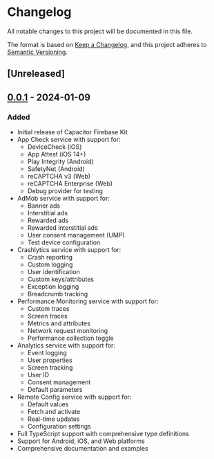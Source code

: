 # Changelog

All notable changes to this project will be documented in this file.

The format is based on [Keep a Changelog](https://keepachangelog.com/en/1.0.0/),
and this project adheres to [Semantic Versioning](https://semver.org/spec/v2.0.0.html).

## [Unreleased]

## [0.0.1] - 2024-01-09

### Added
- Initial release of Capacitor Firebase Kit
- App Check service with support for:
  - DeviceCheck (iOS)
  - App Attest (iOS 14+)
  - Play Integrity (Android)
  - SafetyNet (Android)
  - reCAPTCHA v3 (Web)
  - reCAPTCHA Enterprise (Web)
  - Debug provider for testing
- AdMob service with support for:
  - Banner ads
  - Interstitial ads
  - Rewarded ads
  - Rewarded interstitial ads
  - User consent management (UMP)
  - Test device configuration
- Crashlytics service with support for:
  - Crash reporting
  - Custom logging
  - User identification
  - Custom keys/attributes
  - Exception logging
  - Breadcrumb tracking
- Performance Monitoring service with support for:
  - Custom traces
  - Screen traces
  - Metrics and attributes
  - Network request monitoring
  - Performance collection toggle
- Analytics service with support for:
  - Event logging
  - User properties
  - Screen tracking
  - User ID
  - Consent management
  - Default parameters
- Remote Config service with support for:
  - Default values
  - Fetch and activate
  - Real-time updates
  - Configuration settings
- Full TypeScript support with comprehensive type definitions
- Support for Android, iOS, and Web platforms
- Comprehensive documentation and examples

[0.0.1]: https://github.com/aoneahsan/capacitor-firebase-kit/releases/tag/v0.0.1